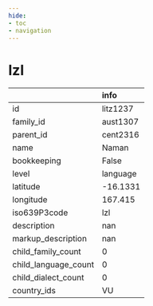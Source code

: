 ```yaml
---
hide:
- toc
- navigation
---
```

# lzl
|                      | info     |
|:---------------------|:---------|
| id                   | litz1237 |
| family_id            | aust1307 |
| parent_id            | cent2316 |
| name                 | Naman    |
| bookkeeping          | False    |
| level                | language |
| latitude             | -16.1331 |
| longitude            | 167.415  |
| iso639P3code         | lzl      |
| description          | nan      |
| markup_description   | nan      |
| child_family_count   | 0        |
| child_language_count | 0        |
| child_dialect_count  | 0        |
| country_ids          | VU       |